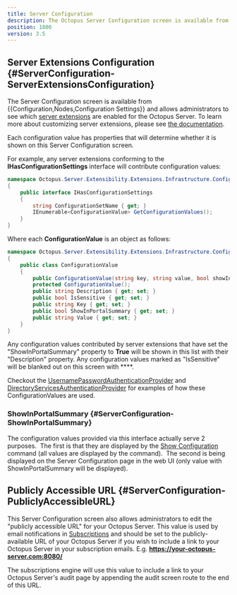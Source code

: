 ```yaml
---
title: Server Configuration
description: The Octopus Server Configuration screen is available from Configuration > Nodes > Configuration Settings and allows administrators to see which server extensions are enabled for the Octopus Server.
position: 1800
version: 3.5
---
```


## Server Extensions Configuration {#ServerConfiguration-ServerExtensionsConfiguration}

The Server Configuration screen is available from {{Configuration,Nodes,Configuration Settings}} and allows administrators to see which [server extensions](/docs/reference/server-extensibility/index.md) are enabled for the Octopus Server. To learn more about customizing server extensions, please see [the documentation](/docs/reference/server-extensibility/customising-an-octopus-deploy-server-extension.md).

Each configuration value has properties that will determine whether it is shown on this Server Configuration screen.

For example, any server extensions conforming to the **IHasConfigurationSettings** interface will contribute configuration values:

```cs
namespace Octopus.Server.Extensibility.Extensions.Infrastructure.Configuration
{
    public interface IHasConfigurationSettings
    {
        string ConfigurationSetName { get; }
        IEnumerable<ConfigurationValue> GetConfigurationValues();
    }
}
```

Where each **ConfigurationValue** is an object as follows:

```cs
namespace Octopus.Server.Extensibility.Extensions.Infrastructure.Configuration
{
    public class ConfigurationValue
    {
        public ConfigurationValue(string key, string value, bool showInPortalSummary, string description = "", bool isSensitive = false);
        protected ConfigurationValue();
        public string Description { get; set; }
        public bool IsSensitive { get; set; }
        public string Key { get; set; }
        public bool ShowInPortalSummary { get; set; }
        public string Value { get; set; }
    }
}
```

Any configuration values contributed by server extensions that have set the "ShowInPortalSummary" property to **True** will be shown in this list with their "Description" property. Any configuration values marked as "IsSensitive" will be blanked out on this screen with \*\*\*\*.

Checkout the [UsernamePasswordAuthenticationProvider](https://github.com/OctopusDeploy/UsernamePasswordAuthenticationProvider/blob/master/source/Octopus.Server.Extensibility.Authentication.UsernamePassword/Configuration/UsernamePasswordConfigurationStore.cs) and [DirectoryServicesAuthenticationProvider](https://github.com/OctopusDeploy/DirectoryServicesAuthenticationProvider/blob/master/source/Octopus.Server.Extensibility.Authentication.DirectoryServices/Configuration/DirectoryServicesConfigurationStore.cs) for examples of how these ConfigurationValues are used.

### ShowInPortalSummary {#ServerConfiguration-ShowInPortalSummary}

The configuration values provided via this interface actually serve 2 purposes.  The first is that they are displayed by the [Show Configuration](/docs/administration/show-configuration.md) command (all values are displayed by the command).  The second is being displayed on the Server Configuration page in the web UI (only value with ShowInPortalSummary will be displayed).

## Publicly Accessible URL {#ServerConfiguration-PubliclyAccessibleURL}

This Server Configuration screen also allows administrators to edit the "publicly accessible URL" for your Octopus Server. This value is used by email notifications in [Subscriptions](/docs/administration/subscriptions.md) and should be set to the publicly-available URL of your Octopus Server if you wish to include a link to your Octopus Server in your subscription emails. E.g. **https://your-octopus-server.com:8080/**

The subscriptions engine will use this value to include a link to your Octopus Server's audit page by appending the audit screen route to the end of this URL.
